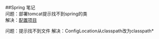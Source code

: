 ##Spring 笔记  
问题：部署tomcat提示找不到spring的类  
解决：[配置项目](http://www.cnblogs.com/feiyujun/p/6537510.html)

问题：提示找不到文件
解决：ConfigLocation从classpath改为classpath*
